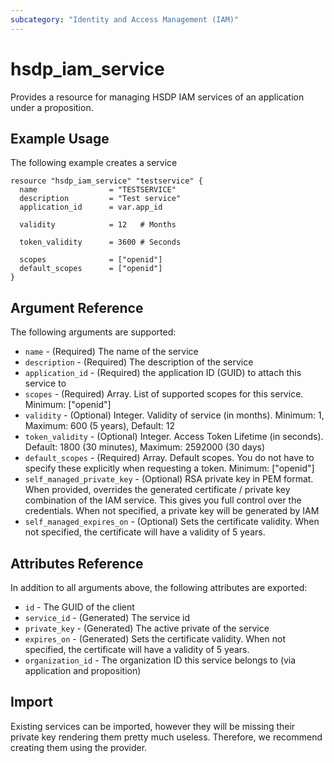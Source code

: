 ```yaml
---
subcategory: "Identity and Access Management (IAM)"
---
```


# hsdp_iam_service

Provides a resource for managing HSDP IAM services of an application under a proposition.

## Example Usage

The following example creates a service

```hcl
resource "hsdp_iam_service" "testservice" {
  name                = "TESTSERVICE"
  description         = "Test service"
  application_id      = var.app_id

  validity            = 12   # Months
  
  token_validity      = 3600 # Seconds

  scopes              = ["openid"]
  default_scopes      = ["openid"]
}
```

## Argument Reference

The following arguments are supported:

* `name` - (Required) The name of the service
* `description` - (Required) The description of the service
* `application_id` - (Required) the application ID (GUID) to attach this service to
* `scopes` - (Required) Array. List of supported scopes for this service. Minimum: ["openid"]
* `validity` - (Optional) Integer. Validity of service (in months). Minimum: 1, Maximum: 600 (5 years), Default: 12
* `token_validity` - (Optional) Integer. Access Token Lifetime (in seconds). Default: 1800 (30 minutes), Maximum: 2592000 (30 days)
* `default_scopes` - (Required) Array. Default scopes. You do not have to specify these explicitly when requesting a token. Minimum: ["openid"]
* `self_managed_private_key` - (Optional)  RSA private key in PEM format. When provided, overrides the generated certificate / private key combination of the
  IAM service. This gives you full control over the credentials. When not specified, a private key will be generated by IAM
* `self_managed_expires_on` - (Optional) Sets the certificate validity. When not specified, the certificate will have a validity of 5 years.


## Attributes Reference

In addition to all arguments above, the following attributes are exported:

* `id` - The GUID of the client
* `service_id` - (Generated) The service id
* `private_key` - (Generated) The active private of the service
* `expires_on` - (Generated) Sets the certificate validity. When not specified, the certificate will have a validity of 5 years.
* `organization_id` - The organization ID this service belongs to (via application and proposition)

## Import

Existing services can be imported, however they will be missing their private key rendering them pretty much useless. Therefore, we recommend creating them using the provider.
